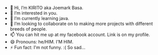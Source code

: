 - 👋 Hi, I’m KIRITO aka Joemark Basa.
- 👀 I’m interested in you.
- 🌱 I’m currently learning java.
- 💞️ I’m looking to collaborate on to making more projects with different breeds of people.
- 📫 You can hit me up at my facebook account. Link is on my profile.
- 😄 Pronouns: he/HIM. I'M HIM.
- ⚡ Fun fact: I'm not funny. :( So sad...

<!---
MarkBasa96/MarkBasa96 is a ✨ special ✨ repository because its `README.md` (this file) appears on your GitHub profile.
You can click the Preview link to take a look at your changes.
--->
